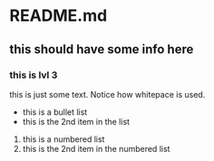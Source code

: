 # README.md

## this should have some info here
### this is lvl 3

this is just some text.
Notice how whitepace is used.

* this is a bullet list
* this is the 2nd item in the list

1. this is a numbered list
1. this is the 2nd item in the numbered list
